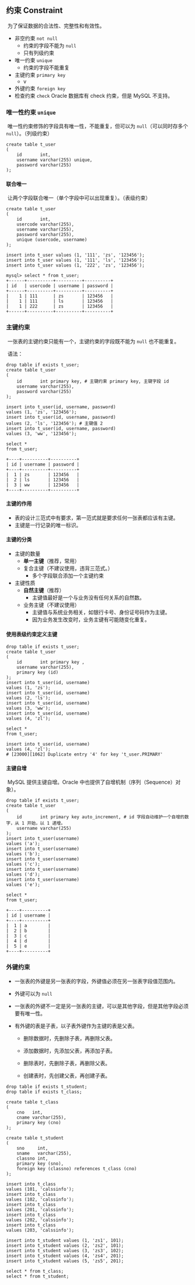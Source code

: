 ## 约束 Constraint

​	为了保证数据的合法性、完整性和有效性。

+ 非空约束 `not null`
  + 约束的字段不能为 `null`
  + 只有列级约束
+ 唯一约束 `unique`
  + 约束的字段不能重复
+ 主键约束 `primary key`
  + v
+ 外键约束 `foreign key`
+ 检查约束 `check` Oracle 数据库有 check 约束，但是 MySQL 不支持。

### 唯一性约束 `unique`

​	唯一性约束修饰的字段具有唯一性，不能重复，但可以为 `null`（可以同时存多个 `null`）。（列级约束）

```mysql
create table t_user
(
    id       int,
    username varchar(255) unique,
    password varchar(255)
);
```

#### 联合唯一

​	让两个字段联合唯一（单个字段中可以出现重复）。（表级约束）

```mysql
create table t_user
(
    id       int,
    usercode varchar(255),
    username varchar(255),
    password varchar(255),
    unique (usercode, username)
);

insert into t_user values (1, '111', 'zs', '123456');
insert into t_user values (1, '111', 'ls', '123456');
insert into t_user values (1, '222', 'zs', '123456');

mysql> select * from t_user;
+------+----------+----------+----------+
| id   | usercode | username | password |
+------+----------+----------+----------+
|    1 | 111      | zs       | 123456   |
|    1 | 111      | ls       | 123456   |
|    1 | 222      | zs       | 123456   |
+------+----------+----------+----------+
```

### 主键约束

​	一张表的主键约束只能有一个，主键约束的字段既不能为 `null` 也不能重复。

​	语法：

```mysql
drop table if exists t_user;
create table t_user
(
    id       int primary key, # 主键约束 primary key, 主键字段 id
    username varchar(255),
    password varchar(255)
);

insert into t_user(id, username, password)
values (1, 'zs', '123456');
insert into t_user(id, username, password)
values (2, 'ls', '123456'); # 主键值 2
insert into t_user(id, username, password)
values (3, 'ww', '123456');

select *
from t_user;

+----+----------+----------+
| id | username | password |
+----+----------+----------+
|  1 | zs       | 123456   |
|  2 | ls       | 123456   |
|  3 | ww       | 123456   |
+----+----------+----------+
```

#### 主键的作用

+ 表的设计三范式中有要求，第一范式就是要求任何一张表都应该有主键。
+ 主键是一行记录的唯一标识。

#### 主键的分类

+ 主键的数量
  + **单一主键**（推荐，常用）
  + 复合主键（不建议使用，违背三范式。）
    + 多个字段联合添加一个主键约束
+ 主键性质
  + **自然主键**（推荐）
    + 主键值最好是一个与业务没有任何关系的自然数。
  + 业务主键（不建议使用）
    + 主键值与系统业务相关，如银行卡号、身份证号码作为主键。
    + 因为业务发生改变时，业务主键有可能随变化重复。

#### 使用表级约束定义主键

```mysql
drop table if exists t_user;
create table t_user
(
    id       int primary key ,
    username varchar(255),
    primary key (id)
);
insert into t_user(id, username)
values (1, 'zs');
insert into t_user(id, username)
values (2, 'ls');
insert into t_user(id, username)
values (3, 'ww');
insert into t_user(id, username)
values (4, 'zl');

select *
from t_user;

insert into t_user(id, username)
values (4, 'zl');
# [23000][1062] Duplicate entry '4' for key 't_user.PRIMARY'
```

#### 主键自增

​	MySQL 提供主键自增。Oracle 中也提供了自增机制（序列（Sequence）对象）。

```mysql
drop table if exists t_user;
create table t_user
(
    id       int primary key auto_increment, # id 字段自动维护一个自增的数字，从 1 开始，以 1 递增。
    username varchar(255)
);
insert into t_user(username)
values ('a');
insert into t_user(username)
values ('b');
insert into t_user(username)
values ('c');
insert into t_user(username)
values ('d');
insert into t_user(username)
values ('e');

select *
from t_user;

+----+----------+
| id | username |
+----+----------+
|  1 | a        |
|  2 | b        |
|  3 | c        |
|  4 | d        |
|  5 | e        |
+----+----------+
```

### 外键约束

+ 一张表的外键是另一张表的字段，外键值必须在另一张表字段值范围内。
+ 外键可以为 `null`
+ 一张表的外键不一定是另一张表的主键，可以是其他字段，但是其他字段必须要有唯一性。

+ 有外键的表是子表，以子表外键作为主键的表是父表。

  + 删除数据时，先删除子表，再删除父表。

  + 添加数据时，先添加父表，再添加子表。

  + 删除表时，先删除子表，再删除父表。

  + 创建表时，先创建父表，再创建子表。

```mysql
drop table if exists t_student;
drop table if exists t_class;

create table t_class
(
    cno   int,
    cname varchar(255),
    primary key (cno)
);

create table t_student
(
    sno     int,
    sname   varchar(255),
    classno int,
    primary key (sno),
    foreign key (classno) references t_class (cno)
);

insert into t_class
values (101, 'calssinfo');
insert into t_class
values (102, 'calssinfo');
insert into t_class
values (201, 'calssinfo');
insert into t_class
values (202, 'calssinfo');
insert into t_class
values (203, 'calssinfo');

insert into t_student values (1, 'zs1', 101);
insert into t_student values (2, 'zs2', 101);
insert into t_student values (3, 'zs3', 102);
insert into t_student values (4, 'zs4', 201);
insert into t_student values (5, 'zs5', 201);

select * from t_class;
select * from t_student;
```

